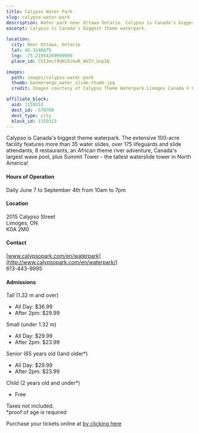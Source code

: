 ```yaml
---
title: Calypso Water Park
slug: calypso-water-park
description: Water park near Ottawa Ontario. Calypso is Canada's biggest theme waterpark.
excerpt: Calypso is Canada's biggest theme waterpark.
  
location:
  city: Near Ottawa, Ontario
  lat: 45.3146675
  lng: -75.21954269999999
  place_id: ChIJmct9UH15zkwR_WUIV_UnpI8

images:
  path: images/calypso-water-park
  thumb: boomerango_water_slide-thumb.jpg
  credit: Images courtesy of Calypso Theme Waterpark Limoges Canada © Copyright 2015.

affiliate_block:
  aid: 1159253
  dest_id: -570760
  dest_type: city
  block_id: 1159313
---
```


Calypso is Canada's biggest theme waterpark. The extensive 100-acre facility features more than 35 water slides, over 175 lifeguards and slide attendants, 8 restaurants, an African theme river adventure, Canada's largest wave pool, plus Summit Tower - the tallest waterslide tower in North America! 

#### Hours of Operation
Daily June 7 to September 4th from 10am to 7pm 

#### Location
2015 Calypso Street  
Limoges, ON  
K0A 2M0

#### Contact
[www.calypsopark.com/en/waterpark](http://www.calypsopark.com/en/waterpark/)  
613-443-9995

#### Admissions
Tall (1.32 m and over)  
- All Day: $36.99 
- After 2pm: $29.99 

Small (under 1.32 m)  
- All Day: $29.99 
- After 2pm: $23.99 

Senior (65 years old 0and older*)  
- All Day: $29.99
- After 2pm: $23.99 

Child (2 years old and under*)  
- Free  

Taxes not included.  
*proof of age is required

Purchase your tickets online at [by clicking here](http://www.calypsopark.com/en/waterpark/buy-online/buy-online/)
